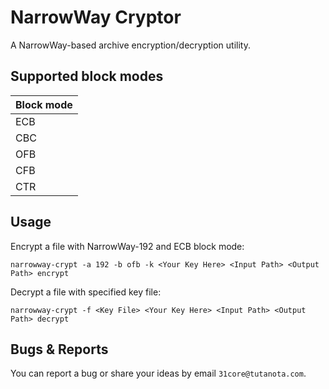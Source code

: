 # NarrowWay Cryptor

A NarrowWay-based archive encryption/decryption utility.

## Supported block modes

|Block mode|
|----------|
|ECB       |
|CBC       |
|OFB       |
|CFB       |
|CTR       |

## Usage

Encrypt a file with NarrowWay-192 and ECB block mode:

```shell
narrowway-crypt -a 192 -b ofb -k <Your Key Here> <Input Path> <Output Path> encrypt
```

Decrypt a file with specified key file:

```shell
narrowway-crypt -f <Key File> <Your Key Here> <Input Path> <Output Path> decrypt
```

## Bugs & Reports

You can report a bug or share your ideas by email `31core@tutanota.com`.

